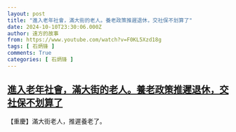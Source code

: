 ```yaml
---
layout: post
title: "進入老年社會，滿大街的老人。養老政策推遲退休，交社保不划算了"
date: 2024-10-10T23:30:06.000Z
author: 遠方的故事
from: https://www.youtube.com/watch?v=F0KL5Xzd18g
tags: [ 石炳锋 ]
comments: True
categories: [ 石炳锋 ]
---
```

<!--1728603006000-->
[進入老年社會，滿大街的老人。養老政策推遲退休，交社保不划算了](https://www.youtube.com/watch?v=F0KL5Xzd18g)
------

<div>
【重慶】滿大街老人，推遲養老了。
</div>
